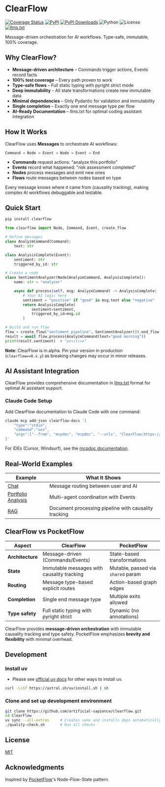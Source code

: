 # ClearFlow

[![Coverage Status](https://coveralls.io/repos/github/artificial-sapience/clearflow/badge.svg?branch=main)](https://coveralls.io/github/artificial-sapience/clearflow?branch=main)
[![PyPI](https://badge.fury.io/py/clearflow.svg)](https://pypi.org/project/clearflow/)
[![PyPI Downloads](https://static.pepy.tech/personalized-badge/clearflow?period=total&units=INTERNATIONAL_SYSTEM&left_color=BLACK&right_color=GREEN&left_text=downloads)](https://pepy.tech/projects/clearflow)
![Python](https://img.shields.io/badge/Python-3.13%2B-blue)
![License](https://img.shields.io/badge/License-MIT-yellow)
[![llms.txt](https://img.shields.io/badge/llms.txt-green)](https://raw.githubusercontent.com/artificial-sapience/clearflow/main/llms.txt)

Message-driven orchestration for AI workflows. Type-safe, immutable, 100% coverage.

## Why ClearFlow?

- **Message-driven architecture** – Commands trigger actions, Events record facts
- **100% test coverage** – Every path proven to work
- **Type-safe flows** – Full static typing with pyright strict mode
- **Deep immutability** – All state transformations create new immutable data
- **Minimal dependencies** – Only Pydantic for validation and immutability
- **Single completion** – Exactly one end message type per flow
- **AI-Ready Documentation** – llms.txt for optimal coding assistant integration

## How It Works

ClearFlow uses **Messages** to orchestrate AI workflows:

```text
Command → Node → Event → Node → Event → End
```

- **Commands** request actions: "analyze this portfolio"
- **Events** record what happened: "risk assessment completed"
- **Nodes** process messages and emit new ones
- **Flows** route messages between nodes based on type

Every message knows where it came from (causality tracking), making complex AI workflows debuggable and testable.

## Quick Start

```bash
pip install clearflow
```

```python
from clearflow import Node, Command, Event, create_flow

# Define messages
class AnalyzeCommand(Command):
    text: str

class AnalysisComplete(Event):
    sentiment: str
    triggered_by_id: str

# Create a node
class SentimentAnalyzer(Node[AnalyzeCommand, AnalysisComplete]):
    name: str = "analyzer"

    async def process(self, msg: AnalyzeCommand) -> AnalysisComplete:
        # Your AI logic here
        sentiment = "positive" if "good" in msg.text else "negative"
        return AnalysisComplete(
            sentiment=sentiment,
            triggered_by_id=msg.id
        )

# Build and run flow
flow = create_flow("sentiment_pipeline", SentimentAnalyzer()).end_flow(AnalysisComplete)
result = await flow.process(AnalyzeCommand(text="good morning"))
print(result.sentiment)  # "positive"
```

**Note**: ClearFlow is in alpha. Pin your version in production (`clearflow==0.x.y`) as breaking changes may occur in minor releases.

## AI Assistant Integration

ClearFlow provides comprehensive documentation in [llms.txt](https://llmstxt.org/) format for optimal AI assistant support.

### Claude Code Setup

Add ClearFlow documentation to Claude Code with one command:

```bash
claude mcp add-json clearflow-docs '{
    "type":"stdio",
    "command":"uvx",
    "args":["--from", "mcpdoc", "mcpdoc", "--urls", "ClearFlow:https://raw.githubusercontent.com/artificial-sapience/clearflow/main/llms.txt"]
}'
```

For IDEs (Cursor, Windsurf), see the [mcpdoc documentation](https://github.com/langchain-ai/mcpdoc#configuration).

## Real-World Examples

| Example | What It Shows |
|---------|---------------|
| [Chat](examples/chat/) | Message routing between user and AI |
| [Portfolio Analysis](examples/portfolio_analysis/) | Multi-agent coordination with Events |
| [RAG](examples/rag/) | Document processing pipeline with causality tracking |

## ClearFlow vs PocketFlow

| Aspect | ClearFlow | PocketFlow |
|--------|-----------|------------|
| **Architecture** | Message-driven (Commands/Events) | State-based transformations |
| **State** | Immutable messages with causality tracking | Mutable, passed via `shared` param |
| **Routing** | Message type-based explicit routes | Action-based graph edges |
| **Completion** | Single end message type | Multiple exits allowed |
| **Type safety** | Full static typing with pyright strict | Dynamic (no annotations) |

ClearFlow provides **message-driven orchestration** with immutable causality tracking and type safety. PocketFlow emphasizes **brevity and flexibility** with minimal overhead.

## Development

### Install uv

- Please see [official uv docs](https://docs.astral.sh/uv/getting-started/installation/#installation-methods) for other ways to install uv.

```bash
curl -LsSf https://astral.sh/uv/install.sh | sh
```

### Clone and set up development environment

```bash
git clone https://github.com/artificial-sapience/clearflow.git
cd ClearFlow
uv sync --all-extras     # Creates venv and installs deps automatically
./quality-check.sh       # Run all checks
```

## License

[MIT](LICENSE)

## Acknowledgments

Inspired by [PocketFlow](https://github.com/The-Pocket/PocketFlow)'s Node-Flow-State pattern.
